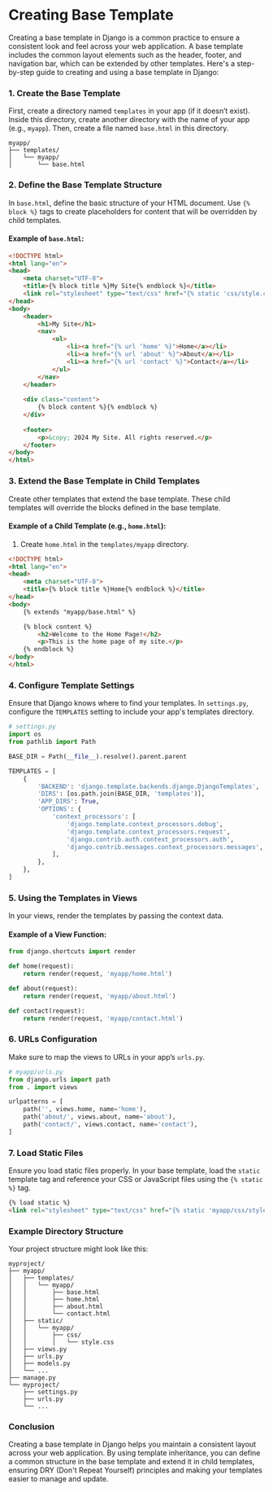 # Creating Base Template

Creating a base template in Django is a common practice to ensure a consistent look and feel across your web application. A base template includes the common layout elements such as the header, footer, and navigation bar, which can be extended by other templates. Here's a step-by-step guide to creating and using a base template in Django:

### 1. Create the Base Template

First, create a directory named `templates` in your app (if it doesn’t exist). Inside this directory, create another directory with the name of your app (e.g., `myapp`). Then, create a file named `base.html` in this directory.

```
myapp/
├── templates/
│   └── myapp/
│       └── base.html
```

### 2. Define the Base Template Structure

In `base.html`, define the basic structure of your HTML document. Use `{% block %}` tags to create placeholders for content that will be overridden by child templates.

#### Example of `base.html`:

```html
<!DOCTYPE html>
<html lang="en">
<head>
    <meta charset="UTF-8">
    <title>{% block title %}My Site{% endblock %}</title>
    <link rel="stylesheet" type="text/css" href="{% static 'css/style.css' %}">
</head>
<body>
    <header>
        <h1>My Site</h1>
        <nav>
            <ul>
                <li><a href="{% url 'home' %}">Home</a></li>
                <li><a href="{% url 'about' %}">About</a></li>
                <li><a href="{% url 'contact' %}">Contact</a></li>
            </ul>
        </nav>
    </header>
    
    <div class="content">
        {% block content %}{% endblock %}
    </div>
    
    <footer>
        <p>&copy; 2024 My Site. All rights reserved.</p>
    </footer>
</body>
</html>
```

### 3. Extend the Base Template in Child Templates

Create other templates that extend the base template. These child templates will override the blocks defined in the base template.

#### Example of a Child Template (e.g., `home.html`):

1. Create `home.html` in the `templates/myapp` directory.

```html
<!DOCTYPE html>
<html lang="en">
<head>
    <meta charset="UTF-8">
    <title>{% block title %}Home{% endblock %}</title>
</head>
<body>
    {% extends "myapp/base.html" %}

    {% block content %}
        <h2>Welcome to the Home Page!</h2>
        <p>This is the home page of my site.</p>
    {% endblock %}
</body>
</html>
```

### 4. Configure Template Settings

Ensure that Django knows where to find your templates. In `settings.py`, configure the `TEMPLATES` setting to include your app's templates directory.

```python
# settings.py
import os
from pathlib import Path

BASE_DIR = Path(__file__).resolve().parent.parent

TEMPLATES = [
    {
        'BACKEND': 'django.template.backends.django.DjangoTemplates',
        'DIRS': [os.path.join(BASE_DIR, 'templates')],
        'APP_DIRS': True,
        'OPTIONS': {
            'context_processors': [
                'django.template.context_processors.debug',
                'django.template.context_processors.request',
                'django.contrib.auth.context_processors.auth',
                'django.contrib.messages.context_processors.messages',
            ],
        },
    },
]
```

### 5. Using the Templates in Views

In your views, render the templates by passing the context data.

#### Example of a View Function:

```python
from django.shortcuts import render

def home(request):
    return render(request, 'myapp/home.html')

def about(request):
    return render(request, 'myapp/about.html')

def contact(request):
    return render(request, 'myapp/contact.html')
```

### 6. URLs Configuration

Make sure to map the views to URLs in your app’s `urls.py`.

```python
# myapp/urls.py
from django.urls import path
from . import views

urlpatterns = [
    path('', views.home, name='home'),
    path('about/', views.about, name='about'),
    path('contact/', views.contact, name='contact'),
]
```

### 7. Load Static Files

Ensure you load static files properly. In your base template, load the `static` template tag and reference your CSS or JavaScript files using the `{% static %}` tag.

```html
{% load static %}
<link rel="stylesheet" type="text/css" href="{% static 'myapp/css/style.css' %}">
```

### Example Directory Structure

Your project structure might look like this:

```
myproject/
├── myapp/
│   ├── templates/
│   │   └── myapp/
│   │       ├── base.html
│   │       ├── home.html
│   │       ├── about.html
│   │       └── contact.html
│   ├── static/
│   │   └── myapp/
│   │       ├── css/
│   │       │   └── style.css
│   ├── views.py
│   ├── urls.py
│   ├── models.py
│   └── ...
├── manage.py
└── myproject/
    ├── settings.py
    ├── urls.py
    └── ...
```

### Conclusion

Creating a base template in Django helps you maintain a consistent layout across your web application. By using template inheritance, you can define a common structure in the base template and extend it in child templates, ensuring DRY (Don't Repeat Yourself) principles and making your templates easier to manage and update.